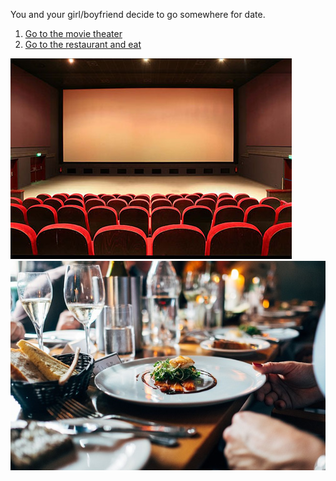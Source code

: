 You and your girl/boyfriend decide to go somewhere for date.  

1. [Go to the movie theater](movies.md)  
2. [Go to the restaurant and eat](restaurant.md)    

![h](../movie.jpg)
![h](../restaurant.jpg)